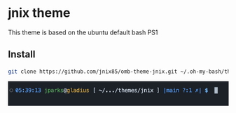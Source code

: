 # jnix theme

This theme is based on the ubuntu default bash PS1

## Install


```bash
git clone https://github.com/jnix85/omb-theme-jnix.git ~/.oh-my-bash/themes/jnix
```

![bash screenshot](jnix.png)